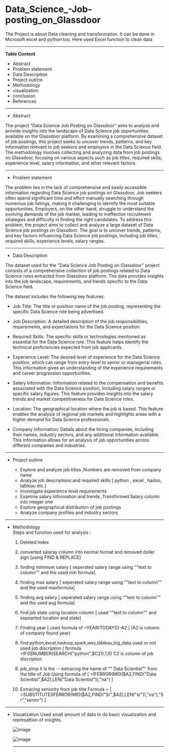 # Data_Science_-Job-posting_on_Glassdoor
The Project is about Data cleaning and transformation. It can be done in Microsoft excel and python too. Here used Excel function to clean data

-----------------------------------------------------------------------------------------------------------------------------------------------------
__Table Content__

- Abstract 
- Problem statement
- Data Description 
- Project outline
- Methodology  
- visualization 
- conclusion 
- References

-----------------------------------------------------------------------------------------------------------------------------------------------------

- Abstract 

The project "Data Science Job Posting on Glassdoor" aims to analyze and provide insights into the landscape of Data Science job opportunities available
on the Glassdoor platform.
By examining a comprehensive dataset of job postings, this project seeks to uncover trends, patterns, and key information relevant to job seekers 
and employers in the Data Science field.
The methodology involves collecting and analyzing data from job postings on Glassdoor, focusing on various aspects such as job titles, required skills, 
experience level, salary information, and other relevant factors. 

-----------------------------------------------------------------------------------------------------------------------------------------------------

- Problem statement

The problem lies in the lack of comprehensive and easily accessible information regarding Data Science job postings on Glassdoor. Job seekers often spend 
significant time and effort manually searching through numerous job listings, making it challenging to identify the most suitable opportunities.
Employers, on the other hand, struggle to understand the evolving demands of the job market, leading to ineffective recruitment strategies and difficulty 
in finding the right candidates.
To address this problem, the project aims to collect and analyze a large dataset of Data Science job postings on Glassdoor. The goal is to uncover trends,
patterns, and key factors influencing Data Science job postings, including job titles, required skills, experience levels, salary ranges.

-----------------------------------------------------------------------------------------------------------------------------------------------------

- Data Description

The dataset used for the "Data Science Job Posting on Glassdoor" project consists of a comprehensive collection of job postings related to Data Science 
roles extracted from Glassdoor platform. The data provides insights into the job landscape, requirements, and trends specific to the Data Science field.

The dataset includes the following key features:

  - Job Title: The title or position name of the job posting, representing the specific Data Science role being advertised.

  - Job Description: A detailed description of the job responsibilities, requirements, and expectations for the Data Science position. 

  - Required Skills: The specific skills or technologies mentioned as essential for the Data Science role. This feature helps identify the technical 
    proficiencies expected from job applicants.

  - Experience Level: The desired level of experience for the Data Science position, which can range from entry-level to senior or managerial roles. 
    This information gives an understanding of the experience requirements and career progression opportunities.

  - Salary Information: Information related to the compensation and benefits associated with the Data Science position, including salary ranges or 
    specific salary figures. This feature provides insights into the salary trends and market competitiveness for Data Science roles.

  - Location: The geographical location where the job is based. This feature enables the analysis of regional job markets and highlights areas with a 
    higher demand for Data Science professionals.

  - Company Information: Details about the hiring companies, including their names, industry sectors, and any additional information available. 
    This information allows for an analysis of job opportunities across different companies and industries.


-----------------------------------------------------------------------------------------------------------------------------------------------------

- Project outline

   - Explore and analyze job titles ,Numbers are removed from company name
   - Analyze job descriptions and required skills  [ python , excel , hadoo, tableau etc.]
   - Investigate experience level requirements
   - Examine salary information and trends ,Transformed Salary column into integer one
   - Explore geographical distribution of job postings
   - Analyze company profiles and industry sectors

-----------------------------------------------------------------------------------------------------------------------------------------------------

- Methodology  
  Steps and function used for analysis :
  1. Deleted Index
  2. converted salaray column into normal format and removed doller sign [using FIND & REPLACE]
  3. finding minimum salary [ seperated salary range using ""text to column"" and the used min formula]  
  4. finding max salary [ seperated salary range using ""text to column"" and the used maxformula] 
  5. finding avg salary [ seperated salary range using ""text to column"" and the used avg formula]
  6. find job state using location column [ used ""text to column"" and sepearted location and state]
  7. Finding year [ used formula of  =YEAR(TODAY())-A2 ] (A2 is column of company found year)
  8. find python,excel,hadoop,spark,aws,tableau,big_data used or not used job discription 
     ( formula =IF(ISNUMBER(SEARCH("python",$C2)),1,0) C2 is column of  job discription
 
  9. job_simp it is the -- extracing the name of "" Data Scientist"" from the title of Job 
     Using formula of [ =IFERROR(MID($A2,FIND("Data Scientist",$A2),LEN("Data Scientist")),"na")  ]

  10. Extracing seniority from job title 
      Formula = [ =SUBSTITUTE(IFERROR(MID($A2,FIND("Sr",$A2),LEN("sr")),"na"),"Sr","senior") ]

-----------------------------------------------------------------------------------------------------------------------------------------------------

- Visualization
  Used small amount of data to do basic visualization and represattion of insights.
   
  ![image](https://github.com/Gayu66/Data_Science_-Job-posting_on_Glassdoor/assets/128694860/ab0760c5-8bab-4c3b-bd9f-097235094d21)

  ![image](https://github.com/Gayu66/Data_Science_-Job-posting_on_Glassdoor/assets/128694860/00ea6334-d390-491c-bf98-b580020ed954)
  
  -----------------------------------------------------------------------------------------------------------------------------------------------------

  



